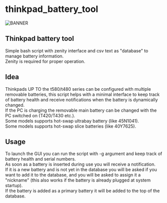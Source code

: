 # thinkpad_battery_tool

![BANNER](https://github.com/Patan98/thinkpad_battery_tool/assets/159428129/2f3eaf0a-d588-4bfe-8373-e4f0c8f3f7d4)

## Thinkpad battery tool
Simple bash script with zenity interface and csv text as "database" to manage battery information. <br />
Zenity is required for proper operation. <br />

## Idea
Thinkpads UP TO the t580/t480 series can be configured with multiple removable batteries, this script helps with a minimal interface to keep track of battery health and receive notifications when the battery is dynamically changed. <br />
If the PC is charging the removable main battery can be changed with the PC switched on (T420/T430 etc.). <br />
Some models supports hot-swap ultrabay battery (like 45N1041). <br />
Some models supports hot-swap slice batteries (like 40Y7625). <br />

## Usage
To launch the GUI you can run the script with -g argument and keep track of battery health and serial numbers. <br />
As soon as a battery is inserted during use you will receive a notification. <br />
If it is a new battery and is not yet in the database you will be asked if you want to add it to the database, and you will be asked to assign it a "nickname" (this also works if the battery is already plugged at system startup). <br />
If the battery is added as a primary battery it will be added to the top of the database. <br />
